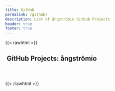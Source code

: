 ```yaml
---
title: GitHub
permalink: /github/
description: List of ångströmio GitHub Projects
header: true
footer: true
---
```


{{< rawhtml >}}
<div class="container px-4 py-5" id="hanging-icons">
  <h2 class="pb-2 border-bottom"><i class="bi bi-github"></i>&nbsp;GitHub&nbsp;Projects:&nbsp;ångströmio</h2>
  <div class="row g-4 py-5 row-cols-1 row-cols-lg-3">
    <div class="col d-flex align-items-start">
      <div class="icon-square bg-light text-dark flex-shrink-0 me-3">
        <svg class="bi" width="1em" height="1em"><use xlink:href="#toggles2"/></svg>
      </div>
      <div>
        <!--h2><a href="/github/angstromio/angstromio-util/">ångstromio-util</a></h2>
        <p>A collection of Kotlin utilities.</p>
        <a href="https://github.com/angstromio/angstromio-util" class="btn btn-primary">
          <i class="bi bi-github"></i>&nbsp;GitHub Repository
        </a-->
      </div>
    </div>
    <div class="col d-flex align-items-start">
      <div class="icon-square bg-light text-dark flex-shrink-0 me-3">
        <svg class="bi" width="1em" height="1em"><use xlink:href="#cpu-fill"/></svg>
      </div>
      <div>
        <!--h2>Featured title</h2>
        <p>Paragraph of text beneath the heading to explain the heading. We'll add onto it with another sentence and probably just keep going until we run out of words.</p>
        <a href="#" class="btn btn-primary">
          Primary button
        </a-->
      </div>
    </div>
    <div class="col d-flex align-items-start">
      <div class="icon-square bg-light text-dark flex-shrink-0 me-3">
        <svg class="bi" width="1em" height="1em"><use xlink:href="#tools"/></svg>
      </div>
      <div>
        <!--h2>Featured title</h2>
        <p>Paragraph of text beneath the heading to explain the heading. We'll add onto it with another sentence and probably just keep going until we run out of words.</p>
        <a href="#" class="btn btn-primary">
          Primary button
        </a-->
      </div>
    </div>
  </div>
</div>
{{< /rawhtml >}}

